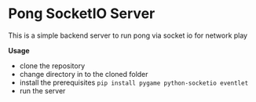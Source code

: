 # Pong SocketIO Server
This is a simple backend server to run pong via socket io for network play

**Usage**
- clone the repository
- change directory in to the cloned folder
- install the prerequisites `pip install pygame python-socketio eventlet`
- run the server

